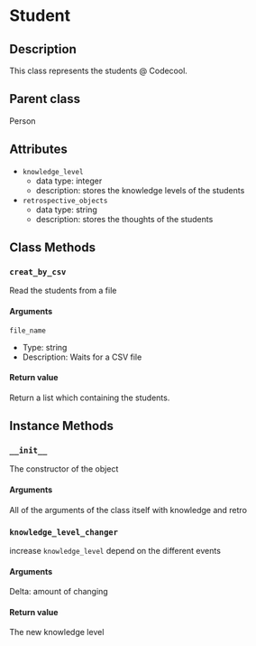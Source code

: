 # Student

## Description
This class represents the students @ Codecool.

## Parent class
Person

## Attributes

* ```knowledge_level```
  * data type: integer
  * description: stores the knowledge levels of the students
* ```retrospective_objects```
  * data type: string
  * description: stores the thoughts of the students

## Class Methods

### ```creat_by_csv```
Read the students from a file

#### Arguments
```file_name ```
  * Type: string
  * Description: Waits for a CSV file


#### Return value
Return a list which containing the students.

## Instance Methods

### ```__init__```
The constructor of the object

#### Arguments
All of the arguments of the class itself with knowledge and retro

### ```knowledge_level_changer```
increase ```knowledge_level``` depend on the different events

#### Arguments
Delta: amount of changing

#### Return value
The new knowledge level
